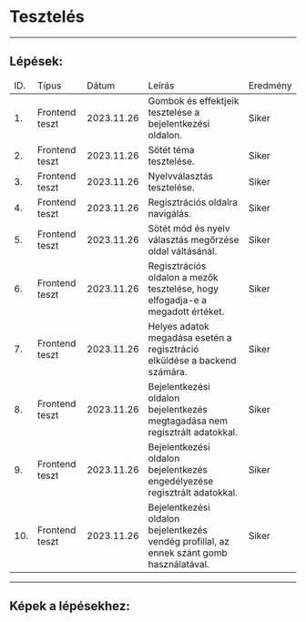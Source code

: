 <title>Tesztelés</title>
<head>
    <h1>Tesztelés</h1>
    <hr>
</head>
<body>
    <h2>Lépések:</h2>
    <table>
        <thead>
            <tr>
                <td>ID.</td>
                <td>Típus</td>
                <td>Dátum</td>
                <td>Leírás</td>
                <td>Eredmény</td>
            </tr>
        </thead>
        <tbody>
            <tr>
                <td>1.</td>
                <td>Frontend teszt</td>
                <td>2023.11.26</td>
                <td>Gombok és effektjeik tesztelése a bejelentkezési oldalon.</td>
                <td>Siker</td>
            </tr>
            <tr>
                <td>2.</td>
                <td>Frontend teszt</td>
                <td>2023.11.26</td>
                <td>Sötét téma tesztelése.</td>
                <td>Siker</td>
            </tr>
            <tr>
                <td>3.</td>
                <td>Frontend teszt</td>
                <td>2023.11.26</td>
                <td>Nyelvválasztás tesztelése.</td>
                <td>Siker</td>
            </tr>
            <tr>
                <td>4.</td>
                <td>Frontend teszt</td>
                <td>2023.11.26</td>
                <td>Regisztrációs oldalra navigálás.</td>
                <td>Siker</td>
            </tr>
            <tr>
                <td>5.</td>
                <td>Frontend teszt</td>
                <td>2023.11.26</td>
                <td>Sötét mód és nyelv választás megőrzése oldal váltásánál.</td>
                <td>Siker</td>
            </tr>
            <tr>
                <td>6.</td>
                <td>Frontend teszt</td>
                <td>2023.11.26</td>
                <td>Regisztrációs oldalon a mezők tesztelése, hogy elfogadja-e a megadott értéket.</td>
                <td>Siker</td>
            </tr>
            <tr>
                <td>7.</td>
                <td>Frontend teszt</td>
                <td>2023.11.26</td>
                <td>Helyes adatok megadása esetén a regisztráció elküldése a backend számára.</td>
                <td>Siker</td>
            </tr>
            <tr>
                <td>8.</td>
                <td>Frontend teszt</td>
                <td>2023.11.26</td>
                <td>Bejelentkezési oldalon bejelentkezés megtagadása nem regisztrált adatokkal.</td>
                <td>Siker</td>
            </tr>
            <tr>
                <td>9.</td>
                <td>Frontend teszt</td>
                <td>2023.11.26</td>
                <td>Bejelentkezési oldalon bejelentkezés engedélyezése regisztrált adatokkal.</td>
                <td>Siker</td>
            </tr>
            <tr>
                <td>10.</td>
                <td>Frontend teszt</td>
                <td>2023.11.26</td>
                <td>Bejelentkezési oldalon bejelentkezés vendég profillal, az ennek szánt gomb használatával.</td>
                <td>Siker</td>
            </tr>
        </tbody>
    </table>
    <hr>
    <h2>Képek a lépésekhez:</h2>
    
</body>